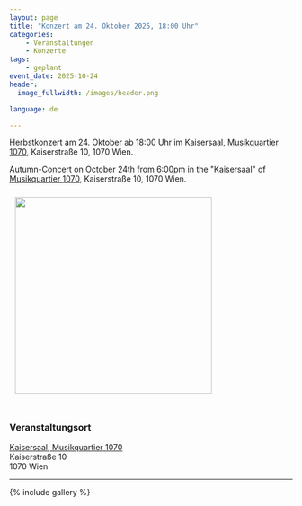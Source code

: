 ```yaml
---
layout: page
title: "Konzert am 24. Oktober 2025, 18:00 Uhr"
categories:
    - Veranstaltungen
    - Konzerte
tags:
    - geplant
event_date: 2025-10-24
header:
  image_fullwidth: /images/header.png

language: de

---
```



Herbstkonzert am 24. Oktober ab 18:00 Uhr im Kaisersaal, [Musikquartier 1070](https://www.musikquartier.at/), Kaiserstraße 10, 1070 Wien. 

Autumn-Concert on October 24th from 6:00pm in the "Kaisersaal" of [Musikquartier 1070](https://www.musikquartier.at/en/), Kaiserstraße 10, 1070 Wien.

<a href="/images/poster-2025-10-24.jpg"><img src="/images/poster-2025-10-24.jpg" style="float:left;" width="350px" hspace="10" vspace="10"></a> 


<div style="clear: both;">&nbsp;</div>

<!-- ### [Programm](/files/2025-10-24-programm.pdf) -->

### Veranstaltungsort

<a href="https://www.musikquartier.at/)">Kaisersaal, Musikquartier 1070</a><br>
Kaiserstraße 10<br>
1070 Wien<br>



<div
    data-service="googlemaps"
    data-id="!1m18!1m12!1m3!1d2659.4753579619614!2d16.338995611922662!3d48.19745914687049!2m3!1f0!2f0!3f0!3m2!1i1024!2i768!4f13.1!3m3!1m2!1s0x476d07f4dd4fffff%3A0xaedb9d1c457ccc46!2sKaiserstrasse%2010!5e0!3m2!1sen!2ses!4v1720511362940!5m2!1sen!2ses"
    data-autoscale
></div>


----
{% include gallery %}

